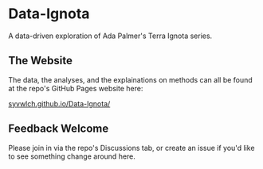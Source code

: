 # Data-Ignota
A data-driven exploration of Ada Palmer's Terra Ignota series.

## The Website
The data, the analyses, and the explainations on methods can all be found at the repo's GitHub Pages website here: 

[syvwlch.github.io/Data-Ignota/](https://syvwlch.github.io/Data-Ignota/)

## Feedback Welcome
Please join in via the repo's Discussions tab, or create an issue if you'd like to see something change around here.

